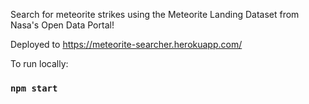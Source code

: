 Search for meteorite strikes using the Meteorite Landing Dataset from Nasa's Open Data Portal!

Deployed to https://meteorite-searcher.herokuapp.com/

To run locally:

### `npm start`


